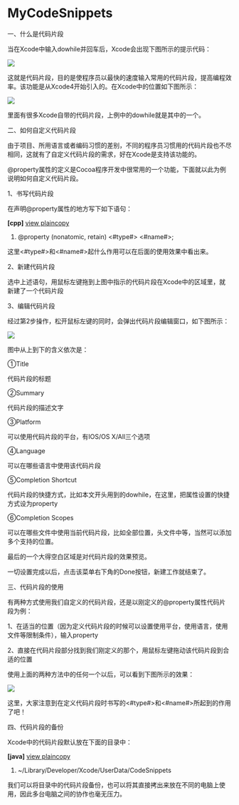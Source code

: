 # MyCodeSnippets
一、什么是代码片段

当在Xcode中输入dowhile并回车后，Xcode会出现下图所示的提示代码：

![](http://img.blog.csdn.net/20130929180431781?watermark/2/text/aHR0cDovL2Jsb2cuY3Nkbi5uZXQvd3p6dmljdG9yeQ==/font/5a6L5L2T/fontsize/400/fill/I0JBQkFCMA==/dissolve/70/gravity/SouthEast)

这就是代码片段，目的是使程序员以最快的速度输入常用的代码片段，提高编程效率。该功能是从Xcode4开始引入的。在Xcode中的位置如下图所示：

![](http://img.blog.csdn.net/20130929181841921?watermark/2/text/aHR0cDovL2Jsb2cuY3Nkbi5uZXQvd3p6dmljdG9yeQ==/font/5a6L5L2T/fontsize/400/fill/I0JBQkFCMA==/dissolve/70/gravity/SouthEast)

里面有很多Xcode自带的代码片段，上例中的dowhile就是其中的一个。

二、如何自定义代码片段

由于项目、所用语言或者编码习惯的差别，不同的程序员习惯用的代码片段也不尽相同，这就有了自定义代码片段的需求，好在Xcode是支持该功能的。

@property属性的定义是Cocoa程序开发中很常用的一个功能，下面就以此为例说明如何自定义代码片段。

1、书写代码片段

在声明@property属性的地方写下如下语句：

**[cpp]** [view plain](http://blog.csdn.net/wzzvictory/article/details/12163939#)[copy](http://blog.csdn.net/wzzvictory/article/details/12163939#)

1. @property (nonatomic, retain) <#type#> <#name#>;  

这里<#type#>和<#name#>起什么作用可以在后面的使用效果中看出来。

2、新建代码片段

选中上述语句，用鼠标左键拖到上图中指示的代码片段在Xcode中的区域里，就新建了一个代码片段

3、编辑代码片段

经过第2步操作，松开鼠标左键的同时，会弹出代码片段编辑窗口，如下图所示：

![](http://img.blog.csdn.net/20130929182943812?watermark/2/text/aHR0cDovL2Jsb2cuY3Nkbi5uZXQvd3p6dmljdG9yeQ==/font/5a6L5L2T/fontsize/400/fill/I0JBQkFCMA==/dissolve/70/gravity/SouthEast)

图中从上到下的含义依次是：

①Title

代码片段的标题

②Summary

代码片段的描述文字

③Platform

可以使用代码片段的平台，有IOS/OS X/All三个选项

④Language

可以在哪些语言中使用该代码片段

⑤Completion Shortcut

代码片段的快捷方式，比如本文开头用到的dowhile，在这里，把属性设置的快捷方式设为property

⑥Completion Scopes

可以在哪些文件中使用当前代码片段，比如全部位置，头文件中等，当然可以添加多个支持的位置。

最后的一个大得空白区域是对代码片段的效果预览。

一切设置完成以后，点击该菜单右下角的Done按钮，新建工作就结束了。

三、代码片段的使用

有两种方式使用我们自定义的代码片段，还是以刚定义的@property属性代码片段为例：

1、在适当的位置（因为定义代码片段的时候可以设置使用平台，使用语言，使用文件等限制条件），输入property

2、直接在代码片段部分找到我们刚定义的那个，用鼠标左键拖动该代码片段到合适的位置

使用上面的两种方法中的任何一个以后，可以看到下图所示的效果：

![](http://img.blog.csdn.net/20130929183935093?watermark/2/text/aHR0cDovL2Jsb2cuY3Nkbi5uZXQvd3p6dmljdG9yeQ==/font/5a6L5L2T/fontsize/400/fill/I0JBQkFCMA==/dissolve/70/gravity/SouthEast)

这里，大家注意到在定义代码片段时书写的<#type#>和<#name#>所起到的作用了吧！

四、代码片段的备份

Xcode中的代码片段默认放在下面的目录中：

**[java]** [view plain](http://blog.csdn.net/wzzvictory/article/details/12163939#)[copy](http://blog.csdn.net/wzzvictory/article/details/12163939#)

1. ~/Library/Developer/Xcode/UserData/CodeSnippets   

我们可以将目录中的代码片段备份，也可以将其直接拷出来放在不同的电脑上使用，因此多台电脑之间的协作也毫无压力。


